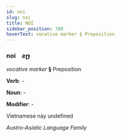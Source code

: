 ```yaml
---
id: noi
slug: noi
title: NOİ
sidebar_position: 708
hoverText: vocative marker § Preposition
---
```


### noi&emsp;<span kind="abugida">ƨɽɟ</span>

*vocative marker* **§** Preposition

**Verb**: -

**Noun**: -

**Modifier**: -

Vietnamese này undefined

*Austro-Asiatic Language Family*